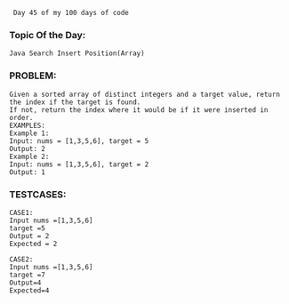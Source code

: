      Day 45 of my 100 days of code
### Topic Of the Day: 
    Java Search Insert Position(Array) 
### PROBLEM: 
    Given a sorted array of distinct integers and a target value, return the index if the target is found. 
    If not, return the index where it would be if it were inserted in order.
    EXAMPLES:
    Example 1:
    Input: nums = [1,3,5,6], target = 5
    Output: 2
    Example 2:
    Input: nums = [1,3,5,6], target = 2
    Output: 1

### TESTCASES:
    CASE1:
    Input nums =[1,3,5,6] 
    target =5
    Output = 2
    Expected = 2

    CASE2:
    Input nums =[1,3,5,6]
    target =7
    Output=4
    Expected=4
